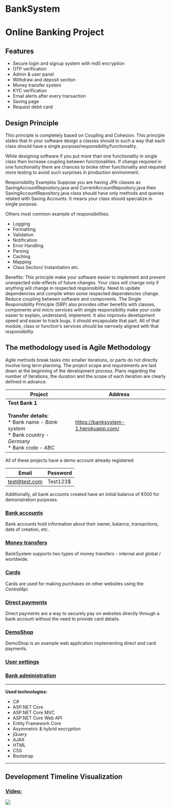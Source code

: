 # BankSystem 
# Online Banking Project


## Features

- Secure login and signup system with md5 encryption
- OTP verification 
- Admin & user panel
- Withdraw and deposit section
- Money transfer system
- KYC verification
- Email alerts after every transaction
- Saving page
- Request debit card 

## Design Principle

This principle is completely based on Coupling and Cohesion. This principle states that In your software design a classes should in such a way that each class should have a single purpose/responsibility/functionality.

While designing software if you put more than one functionality in single class then increase coupling between functionalities. If change required in one functionality there are chances to broke other functionality and required more testing to avoid such surprises in production environment.

 Responsibility Examples
Suppose you are having JPA classes as  SavingAccountRepository.java and CurrentAccountRepository.java then SavingAccountRepository.java class should have only methods and queries related with Saving Accounts. It means your class should specialize in single purpose.

Others most common example of responsibilities:

- Logging
- Formatting
- Validation
- Notification
- Error Handling
- Parsing
- Caching
- Mapping
- Class Section/ Instantiation etc.


Benefits:
This principle make your software easier to implement and prevent unexpected side-effects of future changes.
Your class will change only if anything will change in respected responsibility.
Need to update dependencies and compile when some respected dependencies change.
Reduce coupling between software and components.
The Single Responsibility Principle (SRP) also provides other benefits with classes, components and micro services with single responsibility make your code easier to explain, understand, implement. It also improves development speed and easier to track bugs. it should encapsulate that part. All of that module, class or function's services should be narrowly aligned with that responsibility

## The methodology used is Agile Methodology

 Agile methods break tasks into smaller iterations, or parts do not directly involve long term planning. The project scope and requirements are laid down at the beginning of the development process. Plans regarding the number of iterations, the duration and the scope of each iteration are clearly defined in advance.




|Project |Address
|-|-
|**Test Bank 1** <br><br> **Transfer details:** <br> * Bank name - _Bank system_ <br> * Bank country - _Germany_ <br> * Bank code - _ABC_ |https://banksystem-1.herokuapp.com/


All of these projects have a demo account already registered:

| Email                 | Password 
|-----------------	|----------
| test@test.com         | Test123$

Additionally, all bank accounts created have an initial balance of €500 for demonstration purposes.



### [Bank accounts](https://github.com/banksystembg/BankSystem/wiki/Bank-accounts)
Bank accounts hold information about their owner, balance, transactions, date of creation, etc.

### [Money transfers](https://github.com/banksystembg/BankSystem/wiki/Money-transfers)
BankSystem supports two types of money transfers - internal and global / worldwide.

### [Cards](https://github.com/banksystembg/BankSystem/wiki/Cards)
Cards are used for making purchases on other websites using the _CentralApi_.

### [Direct payments](https://github.com/banksystembg/BankSystem/wiki/Direct-payments)
Direct payments are a way to securely pay on websites directly through a bank account without the need to provide card details.

### [DemoShop](https://github.com/banksystembg/BankSystem/wiki/DemoShop)
DemoShop is an example web application implementing direct and card payments.

### [User settings](https://github.com/banksystembg/BankSystem/wiki/User-settings)

### [Bank administration](https://github.com/banksystembg/BankSystem/wiki/Bank-administration)

***

**Used technologies:**
* C#
* ASP.NET Core
* ASP.NET Core MVC
* ASP.NET Core Web API
* Entity Framework Core
* Asymmetric & hybrid encryption
* jQuery
* AJAX
* HTML
* CSS
* Bootstrap

***

## Development Timeline Visualization
### [Video:](https://youtu.be/3Vm7BcysBVc)
[![](http://img.youtube.com/vi/3Vm7BcysBVc/hqdefault.jpg)](https://youtu.be/3Vm7BcysBVc)
